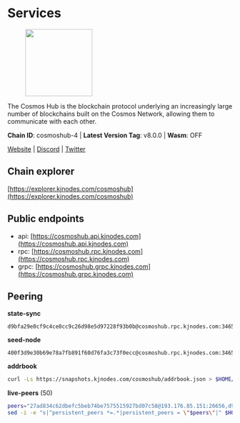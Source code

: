 # Services

<figure><img src="https://raw.githubusercontent.com/kj89/testnet_manuals/main/pingpub/logos/cosmoshub.png" width="150" alt=""><figcaption></figcaption></figure>

The Cosmos Hub is the blockchain protocol underlying an  increasingly large number of blockchains built on the  Cosmos Network, allowing them to communicate with each other.

**Chain ID**: cosmoshub-4 | **Latest Version Tag**: v8.0.0 | **Wasm**: OFF

[Website](https://hub.cosmos.network) | [Discord](https://discord.gg/cosmosnetwork) | [Twitter](https://twitter.com/cosmoshub)




## Chain explorer
[https://explorer.kjnodes.com/cosmoshub](https://explorer.kjnodes.com/cosmoshub)

## Public endpoints

* api: [https://cosmoshub.api.kjnodes.com](https://cosmoshub.api.kjnodes.com)
* rpc: [https://cosmoshub.rpc.kjnodes.com](https://cosmoshub.rpc.kjnodes.com)
* grpc: [https://cosmoshub.grpc.kjnodes.com](https://cosmoshub.grpc.kjnodes.com)

## Peering

**state-sync**

```text
d9bfa29e0cf9c4ce0cc9c26d98e5d97228f93b0b@cosmoshub.rpc.kjnodes.com:34656
```

**seed-node**

```text
400f3d9e30b69e78a7fb891f60d76fa3c73f0ecc@cosmoshub.rpc.kjnodes.com:34659
```

**addrbook**
```bash
curl -Ls https://snapshots.kjnodes.com/cosmoshub/addrbook.json > $HOME/.gaia/config/addrbook.json
```

**live-peers** (50)
```bash
peers="27ad834c62dbefc5beb74be7575515927bd07c58@193.176.85.151:26656,d9bfa29e0cf9c4ce0cc9c26d98e5d97228f93b0b@65.109.88.38:34656,dd53fa5cfb6a604feb80860d47506d0dd84baa12@142.132.210.234:26656,c1e437f73b8889b78ea34981e7c349157ad80284@107.135.15.66:26656,c5bf14906ba28dcb389e055f824dabe9576ed3f4@52.87.182.81:26656,e726816f42831689eab9378d5d577f1d06d25716@176.9.188.21:26656,26f1bf4e72708a60136df285ba086186f0446c71@104.167.217.210:26656,2441e90fcb341fcd5bebec15b54e346cdca64a9b@135.148.123.8:14956,1cce99042f884d669e7287e3e362bff8e385c63e@46.4.79.183:26726,2633bc088bcf96209b695734005952906b5c45e3@3.123.191.80:26656,1da54d20c7339713f1d6d28dd2117087dd33d0ca@154.53.32.78:26656,4ddba29a7dfa740a4edeb5c620c963f67f951e1d@5.9.72.212:2000,44594a57ce538a21f8558bcb1c9ce560ad879e3e@15.235.114.84:26656,fe21dd474640247888fc7c4dce82da8da08a8bfd@135.181.113.227:26656,7dd34d8d3880bc48eff3e47b941d06bd1941a962@93.115.25.106:26656,e0ab6c5cc86959853f499236b8297344802ac5f4@5.161.139.201:26656,c940e11c1072dad06da3b1b48ca92966bb37e93a@74.96.207.58:28721,e829d4764a5cecc44b3414777853b34407b36601@185.16.39.179:26656,1997e68bf205bedeed0c4723786bf03464987dc1@77.87.108.21:26656,460967e46cc013e5e3eb365c1a8d271b0662549f@35.208.242.182:26656,6ea2ef7d3dd5d6967708a0b31eed85ba090a90a1@65.108.121.190:12010,59f70cf86eda6370ca948abb7b2f9db263e1fc3b@51.79.20.228:26656,3a94f1021e84bb54a640e5b1c1fe16827824e4f7@51.79.20.217:26656,e55d302b4c706e50b416a76666cf2f33ae64dc79@65.109.106.169:26656,b858ca4f3fed2c36b949cf67188b126e2542a39a@135.181.215.115:26726,d54eacb237dfbc0eb934a45509f878eb3ea3a5b3@64.44.148.195:26656,48fc4fe58d5392bda805212ba0c8e4e772dba1f9@142.132.158.93:14956,aa70e2cc756b8dd9e265e578197d3049d67d731f@93.189.30.109:26656,a09ed43e09f773e39855dc5d8b6a220eff4cb947@204.16.241.207:26656,34f8521343bb29a2b7dc44f0e4f1e91f930882be@95.216.98.181:26656,fcaed56b8f095a5589a97bf93d54e356561130a1@51.79.20.224:26656,effc008dee70b05eb33e27b3ec7d78a3032ef001@157.90.0.9:31440,76cb6275dcd71f43aecf3b8dddae08554b7cc6f5@51.79.20.226:26656,ca5011c44fd74d95e7fca487c69e301df195750c@65.108.122.246:26726,f5f8b96406a165d486be243723bfa7291db1cf62@35.230.170.155:26656,c124ce0b508e8b9ed1c5b6957f362225659b5343@169.155.44.11:26656,4ced94cd9bb0b8c314559f878c4dff16ca3cf24b@138.201.63.42:26656,ba3bacc714817218562f743178228f23678b2873@34.141.15.99:26656,9edd51012df3a09395a48eb68a84723d6308e08c@35.212.116.100:26656,a94dff85ed430f0475f41fe306c82b7eb7f6e858@51.91.153.78:31649,9a52177d468603400d239966550c32ab7a264f38@3.68.66.138:26656,67685d93f2256caa7a2d53e3a104f9e437c3d247@95.216.114.244:26656,4c46d32cbc4777c59a91a53fdadf8a3fa362036e@116.202.10.68:26656,d17dffabf7ad521719e4175245d54ac2994a458d@138.201.127.91:26678,98c2818b7c76e54dda43d543d9f216597403f1e9@144.217.77.98:26656,cdcf64dfef6fa53c3bf25b0657f1094a2c71eed8@65.109.33.114:14956,9c3e9ecedf6817c902b58e7f976aca3797df03fb@51.79.20.221:26656,57b6404b031f6513bde381cfb8f3e96a6024e8ee@51.79.20.234:26656,49b6927e48f3476d85b4439fb3b3ec98786289a9@123.51.148.116:26656,6ff67ff7e2206f107a0b98e5e4e9272cb10c77d3@204.238.254.230:26656"
sed -i -e "s|^persistent_peers *=.*|persistent_peers = \"$peers\"|" $HOME/.gaia/config/config.toml
```
